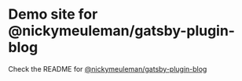 # Demo site for @nickymeuleman/gatsby-plugin-blog

Check the README for [@nickymeuleman/gatsby-plugin-blog](../theme/README.md)

<!-- NOTE: there must be a yarn.lock in the demo folder in order for Netlify to build successfully 🤷‍♂-->

